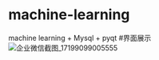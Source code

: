 # machine-learning
machine learning + Mysql + pyqt
#界面展示
![企业微信截图_17199099005555](https://github.com/user-attachments/assets/104bd038-4c48-4f24-8e19-2913d8dbba0f)
